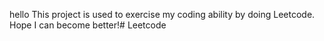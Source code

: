 hello 
This project is used to exercise my coding ability by doing Leetcode.
Hope I can become better!# Leetcode
